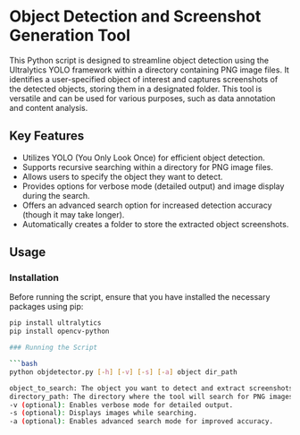 # Object Detection and Screenshot Generation Tool

This Python script is designed to streamline object detection using the Ultralytics YOLO framework within a directory containing PNG image files. It identifies a user-specified object of interest and captures screenshots of the detected objects, storing them in a designated folder. This tool is versatile and can be used for various purposes, such as data annotation and content analysis.

## Key Features

- Utilizes YOLO (You Only Look Once) for efficient object detection.
- Supports recursive searching within a directory for PNG image files.
- Allows users to specify the object they want to detect.
- Provides options for verbose mode (detailed output) and image display during the search.
- Offers an advanced search option for increased detection accuracy (though it may take longer).
- Automatically creates a folder to store the extracted object screenshots.

## Usage

### Installation

Before running the script, ensure that you have installed the necessary packages using pip:

```bash
pip install ultralytics
pip install opencv-python

### Running the Script

```bash
python objdetector.py [-h] [-v] [-s] [-a] object dir_path

object_to_search: The object you want to detect and extract screenshots of.
directory_path: The directory where the tool will search for PNG images.
-v (optional): Enables verbose mode for detailed output.
-s (optional): Displays images while searching.
-a (optional): Enables advanced search mode for improved accuracy.
